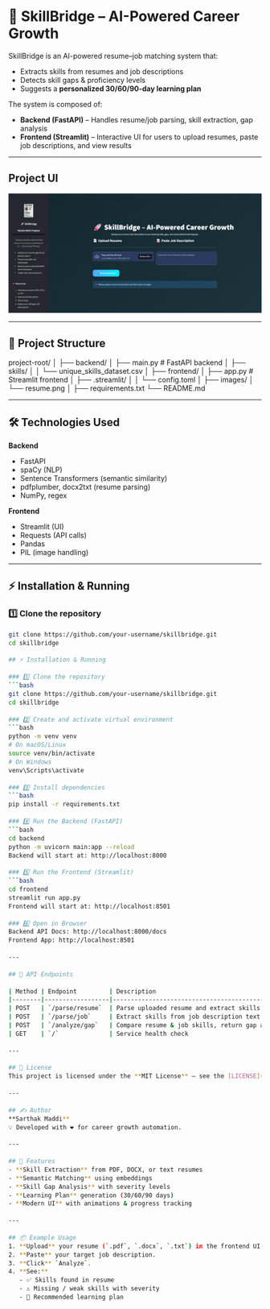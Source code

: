 # 🚀 SkillBridge – AI-Powered Career Growth

SkillBridge is an AI-powered resume–job matching system that:
- Extracts skills from resumes and job descriptions
- Detects skill gaps & proficiency levels
- Suggests a **personalized 30/60/90-day learning plan**

The system is composed of:
- **Backend (FastAPI)** – Handles resume/job parsing, skill extraction, gap analysis  
- **Frontend (Streamlit)** – Interactive UI for users to upload resumes, paste job descriptions, and view results

---
## Project UI

![project image](images/main_image.png)

---

## 📂 Project Structure

project-root/
│
├── backend/
│ ├── main.py # FastAPI backend
│ ├── skills/
│ │ └── unique_skills_dataset.csv
│
├── frontend/
│ ├── app.py # Streamlit frontend
│ ├── .streamlit/
│ │ └── config.toml
│
├── images/
│ └── resume.png
│
├── requirements.txt
└── README.md


---

## 🛠 Technologies Used

**Backend**
- FastAPI
- spaCy (NLP)
- Sentence Transformers (semantic similarity)
- pdfplumber, docx2txt (resume parsing)
- NumPy, regex

**Frontend**
- Streamlit (UI)
- Requests (API calls)
- Pandas
- PIL (image handling)

---

## ⚡ Installation & Running

### 1️⃣ Clone the repository
```bash
git clone https://github.com/your-username/skillbridge.git
cd skillbridge

## ⚡ Installation & Running

### 1️⃣ Clone the repository
```bash
git clone https://github.com/your-username/skillbridge.git
cd skillbridge

### 2️⃣ Create and activate virtual environment
```bash
python -m venv venv
# On macOS/Linux
source venv/bin/activate
# On Windows
venv\Scripts\activate

### 3️⃣ Install dependencies
```bash
pip install -r requirements.txt

### 4️⃣ Run the Backend (FastAPI)
```bash
cd backend
python -m uvicorn main:app --reload
Backend will start at: http://localhost:8000

### 5️⃣ Run the Frontend (Streamlit)
```bash
cd frontend
streamlit run app.py
Frontend will start at: http://localhost:8501

### 6️⃣ Open in Browser
Backend API Docs: http://localhost:8000/docs
Frontend App: http://localhost:8501

---

## 🔑 API Endpoints

| Method | Endpoint         | Description                                         |
|--------|------------------|-----------------------------------------------------|
| POST   | `/parse/resume`  | Parse uploaded resume and extract skills             |
| POST   | `/parse/job`     | Extract skills from job description text             |
| POST   | `/analyze/gap`   | Compare resume & job skills, return gap analysis     |
| GET    | `/`              | Service health check                                |

---

## 📜 License
This project is licensed under the **MIT License** – see the [LICENSE](LICENSE) file for details.

---

## ✍️ Author
**Sarthak Maddi**  
💡 Developed with ❤️ for career growth automation.

---

## 🌟 Features
- **Skill Extraction** from PDF, DOCX, or text resumes  
- **Semantic Matching** using embeddings  
- **Skill Gap Analysis** with severity levels  
- **Learning Plan** generation (30/60/90 days)  
- **Modern UI** with animations & progress tracking  

---

## 📦 Example Usage
1. **Upload** your resume (`.pdf`, `.docx`, `.txt`) in the frontend UI.  
2. **Paste** your target job description.  
3. **Click** `Analyze`.  
4. **See:**
   - ✅ Skills found in resume  
   - ⚠ Missing / weak skills with severity  
   - 📅 Recommended learning plan

